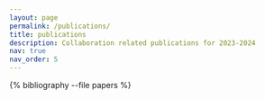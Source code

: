 ```yaml
---
layout: page
permalink: /publications/
title: publications
description: Collaboration related publications for 2023-2024
nav: true
nav_order: 5
---
```


<!-- _pages/publications.md -->
<div class="publications">

{% bibliography --file papers %}

</div>
